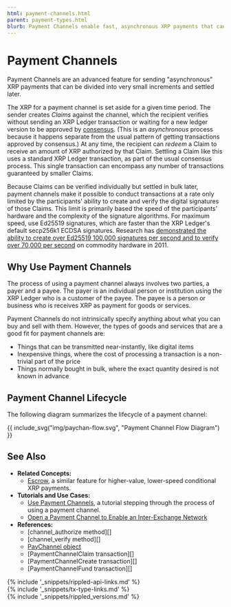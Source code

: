 ```yaml
---
html: payment-channels.html
parent: payment-types.html
blurb: Payment Channels enable fast, asynchronous XRP payments that can be divided into very small increments and settled later.
---
```

# Payment Channels

Payment Channels are an advanced feature for sending "asynchronous" XRP payments that can be divided into very small increments and settled later.

The XRP for a payment channel is set aside for a given time period. The sender creates _Claims_ against the channel, which the recipient verifies without sending an XRP Ledger transaction or waiting for a new ledger version to be approved by [consensus](consensus.html). (This is an _asynchronous_ process because it happens separate from the usual pattern of getting transactions approved by consensus.) At any time, the recipient can _redeem_ a Claim to receive an amount of XRP authorized by that Claim. Settling a Claim like this uses a standard XRP Ledger transaction, as part of the usual consensus process. This single transaction can encompass any number of transactions guaranteed by smaller Claims.

Because Claims can be verified individually but settled in bulk later, payment channels make it possible to conduct transactions at a rate only limited by the participants' ability to create and verify the digital signatures of those Claims. This limit is primarily based the speed of the participants' hardware and the complexity of the signature algorithms. For maximum speed, use Ed25519 signatures, which are faster than the XRP Ledger's default secp256k1 ECDSA signatures. Research has [demonstrated the ability to create over Ed25519 100,000 signatures per second and to verify over 70,000 per second](https://ed25519.cr.yp.to/ed25519-20110926.pdf) on commodity hardware in 2011.


## Why Use Payment Channels

The process of using a payment channel always involves two parties, a payer and a payee. The payer is an individual person or institution using the XRP Ledger who is a customer of the payee. The payee is a person or business who is receives XRP as payment for goods or services.

Payment Channels do not intrinsically specify anything about what you can buy and sell with them. However, the types of goods and services that are a good fit for payment channels are:

- Things that can be transmitted near-instantly, like digital items
- Inexpensive things, where the cost of processing a transaction is a non-trivial part of the price
- Things normally bought in bulk, where the exact quantity desired is not known in advance


## Payment Channel Lifecycle

The following diagram summarizes the lifecycle of a payment channel:

{{ include_svg("img/paychan-flow.svg", "Payment Channel Flow Diagram") }}


## See Also

- **Related Concepts:**
    - [Escrow](escrow.html), a similar feature for higher-value, lower-speed conditional XRP payments.
- **Tutorials and Use Cases:**
    - [Use Payment Channels](use-payment-channels.html), a tutorial stepping through the process of using a payment channel.
    - [Open a Payment Channel to Enable an Inter-Exchange Network](open-a-payment-channel-to-enable-an-inter-exchange-network.html)
- **References:**
    - [channel_authorize method][]
    - [channel_verify method][]
    - [PayChannel object](paychannel.html)
    - [PaymentChannelClaim transaction][]
    - [PaymentChannelCreate transaction][]
    - [PaymentChannelFund transaction][]


<!--{# common link defs #}-->
{% include '_snippets/rippled-api-links.md' %}			
{% include '_snippets/tx-type-links.md' %}			
{% include '_snippets/rippled_versions.md' %}
